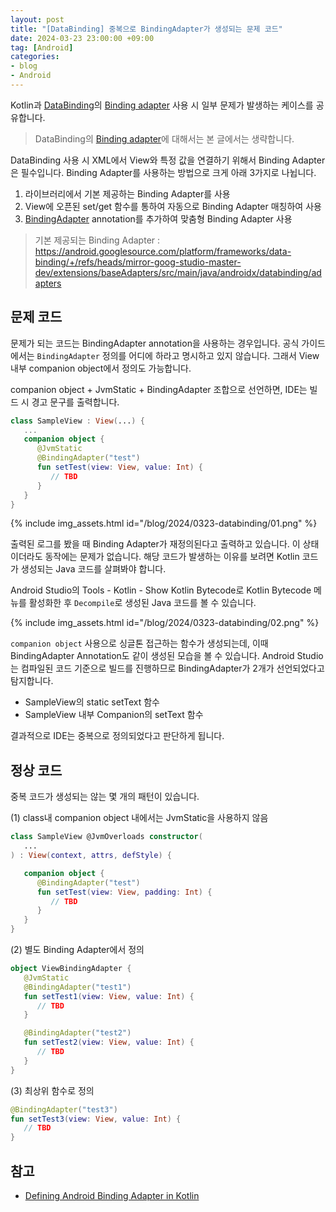 ```yaml
---
layout: post
title: "[DataBinding] 중복으로 BindingAdapter가 생성되는 문제 코드"
date: 2024-03-23 23:00:00 +09:00
tag: [Android]
categories:
- blog
- Android
---
```


<!--more-->

Kotlin과 [DataBinding](https://developer.android.com/topic/libraries/data-binding)의 [Binding adapter](https://developer.android.com/topic/libraries/data-binding/binding-adapters) 사용 시 일부 문제가 발생하는 케이스를 공유합니다.

> DataBinding의 [Binding adapter](https://developer.android.com/topic/libraries/data-binding/binding-adapters)에 대해서는 본 글에서는 생략합니다.



DataBinding 사용 시 XML에서 View와 특정 값을 연결하기 위해서 Binding Adapter은 필수입니다. Binding Adapter를 사용하는 방법으로 크게 아래 3가지로 나뉩니다.

1. 라이브러리에서 기본 제공하는 Binding Adapter를 사용
1. View에 오픈된 set/get 함수를 통하여 자동으로 Binding Adapter 매칭하여 사용
1. [BindingAdapter](https://developer.android.com/reference/android/databinding/BindingAdapter) annotation를 추가하여 맞춤형 Binding Adapter 사용

> 기본 제공되는 Binding Adapter : https://android.googlesource.com/platform/frameworks/data-binding/+/refs/heads/mirror-goog-studio-master-dev/extensions/baseAdapters/src/main/java/androidx/databinding/adapters

## 문제 코드

문제가 되는 코드는 BindingAdapter annotation을 사용하는 경우입니다. 공식 가이드에서는 `BindingAdapter` 정의를 어디에 하라고 명시하고 있지 않습니다. 그래서 View 내부 companion object에서 정의도 가능합니다.

companion object + JvmStatic + BindingAdapter 조합으로 선언하면, IDE는 빌드 시 경고 문구를 출력합니다.

```kotlin
class SampleView : View(...) {
   ...
   companion object {
      @JvmStatic
      @BindingAdapter("test")
      fun setTest(view: View, value: Int) {
         // TBD
      }
   }
}
```

{% include img_assets.html id="/blog/2024/0323-databinding/01.png" %}

출력된 로그를 봤을 때 Binding Adapter가 재정의된다고 출력하고 있습니다. 이 상태이더라도 동작에는 문제가 없습니다. 해당 코드가 발생하는 이유를 보려면 Kotlin 코드가 생성되는 Java 코드를 살펴봐야 합니다. 

Android Studio의 Tools - Kotlin - Show Kotlin Bytecode로 Kotlin Bytecode 메뉴를 활성화한 후 `Decompile`로 생성된 Java 코드를 볼 수 있습니다.

{% include img_assets.html id="/blog/2024/0323-databinding/02.png" %}

`companion object` 사용으로 싱글톤 접근하는 함수가 생성되는데, 이때 BindingAdapter Annotation도 같이 생성된 모습을 볼 수 있습니다. Android Studio는 컴파일된 코드 기준으로 빌드를 진행하므로 BindingAdapter가 2개가 선언되었다고 탐지합니다.

- SampleView의 static setText 함수
- SampleView 내부 Companion의 setText 함수

결과적으로 IDE는 중복으로 정의되었다고 판단하게 됩니다.

## 정상 코드

중복 코드가 생성되는 않는 몇 개의 패턴이 있습니다.

(1) class내 companion object 내에서는 JvmStatic을 사용하지 않음

```kotlin
class SampleView @JvmOverloads constructor(
   ...
) : View(context, attrs, defStyle) {

   companion object {
      @BindingAdapter("test")
      fun setTest(view: View, padding: Int) {
         // TBD
      }
   }
}
```

(2) 별도 Binding Adapter에서 정의

```kotlin
object ViewBindingAdapter {
   @JvmStatic
   @BindingAdapter("test1")
   fun setTest1(view: View, value: Int) {
      // TBD
   }

   @BindingAdapter("test2")
   fun setTest2(view: View, value: Int) {
      // TBD
   }
}
```

(3) 최상위 함수로 정의

```kotlin
@BindingAdapter("test3")
fun setTest3(view: View, value: Int) {
   // TBD
}
```

## 참고

- [Defining Android Binding Adapter in Kotlin](https://medium.com/@hkhcheung/defining-android-binding-adapter-in-kotlin-b08e82116704)
